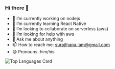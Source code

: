 ### Hi there 👋

- 🔭 I’m currently working on nodejs
- 🌱 I’m currently learning React Native
- 👯 I’m looking to collaborate on serverless (aws)
- 🤔 I’m looking for help with aws
- 💬 Ask me about anything
- 📫 How to reach me: surajthapa.iam@gmail.com
- 😄 Pronouns: him/his

![Top Languages Card](https://github-readme-stats.vercel.app/api/top-langs/?username=pacificsun)

